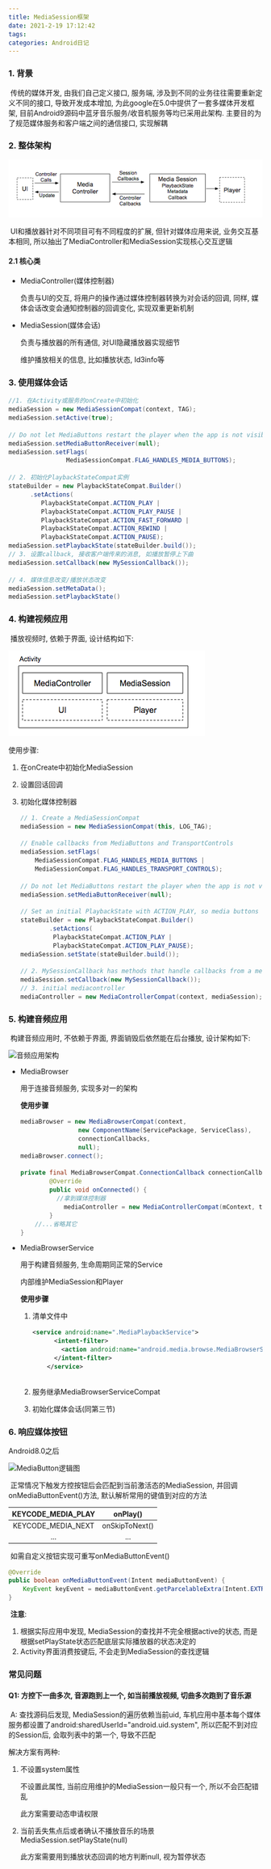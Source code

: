 ```yaml
---
title: MediaSession框架
date: 2021-2-19 17:12:42
tags: 
categories: Android日记
---
```


### 1. 背景

​		传统的媒体开发, 由我们自己定义接口, 服务端, 涉及到不同的业务往往需要重新定义不同的接口, 导致开发成本增加, 为此google在5.0中提供了一套多媒体开发框架, 目前Android9源码中蓝牙音乐服务/收音机服务等均已采用此架构. 主要目的为了规范媒体服务和客户端之间的通信接口, 实现解耦

### 2. 整体架构

![媒体应用架构01](媒体应用架构01.png)

​		UI和播放器针对不同项目可有不同程度的扩展, 但针对媒体应用来说, 业务交互基本相同, 所以抽出了MediaController和MediaSession实现核心交互逻辑

#### 2.1 核心类

* MediaController(媒体控制器)

  负责与UI的交互, 将用户的操作通过媒体控制器转换为对会话的回调, 同样, 媒体会话改变会通知控制器的回调变化, 实现双重更新机制

* MediaSession(媒体会话)

  负责与播放器的所有通信, 对UI隐藏播放器实现细节

  维护播放相关的信息, 比如播放状态, Id3info等

<!--more-->

<!--more-->

### 3. 使用媒体会话



```java
//1. 在Activity或服务的onCreate中初始化
mediaSession = new MediaSessionCompat(context, TAG);
mediaSession.setActive(true);

// Do not let MediaButtons restart the player when the app is not visible
mediaSession.setMediaButtonReceiver(null);
mediaSession.setFlags(
                MediaSessionCompat.FLAG_HANDLES_MEDIA_BUTTONS);

// 2. 初始化PlaybackStateCompat实例
stateBuilder = new PlaybackStateCompat.Builder()
      .setActions(
         PlaybackStateCompat.ACTION_PLAY |
         PlaybackStateCompat.ACTION_PLAY_PAUSE |
         PlaybackStateCompat.ACTION_FAST_FORWARD |
         PlaybackStateCompat.ACTION_REWIND |
         PlaybackStateCompat.ACTION_PAUSE);
mediaSession.setPlaybackState(stateBuilder.build());
// 3. 设置callback, 接收客户端传来的消息, 如播放暂停上下曲
mediaSession.setCallback(new MySessionCallback());

// 4. 媒体信息改变/播放状态改变
mediaSession.setMetaData();
mediaSession.setPlaybackState()
```





### 4. 构建视频应用

​		播放视频时, 依赖于界面, 设计结构如下:

![视频应用架构01](视频应用架构01.png)

使用步骤:

1. 在onCreate中初始化MediaSession

2. 设置回话回调

3. 初始化媒体控制器

   ```java
   // 1. Create a MediaSessionCompat
   mediaSession = new MediaSessionCompat(this, LOG_TAG);
   
   // Enable callbacks from MediaButtons and TransportControls
   mediaSession.setFlags(
       MediaSessionCompat.FLAG_HANDLES_MEDIA_BUTTONS |
       MediaSessionCompat.FLAG_HANDLES_TRANSPORT_CONTROLS);
   
   // Do not let MediaButtons restart the player when the app is not visible
   mediaSession.setMediaButtonReceiver(null);
   
   // Set an initial PlaybackState with ACTION_PLAY, so media buttons can start the player
   stateBuilder = new PlaybackStateCompat.Builder()
           .setActions(
            PlaybackStateCompat.ACTION_PLAY |
            PlaybackStateCompat.ACTION_PLAY_PAUSE);
   mediaSession.setState(stateBuilder.build());
   
   // 2. MySessionCallback has methods that handle callbacks from a media controller
   mediaSession.setCallback(new MySessionCallback());
   // 3. initial mediacontroller
   mediaController = new MediaControllerCompat(context, mediaSession);
   ```

   

### 5. 构建音频应用

​		构建音频应用时, 不依赖于界面, 界面销毁后依然能在后台播放, 设计架构如下:

![音频应用架构](../photo/音频应用架构.png)

* MediaBrowser

  用于连接音频服务, 实现多对一的架构

  **使用步骤**

  ```java
  mediaBrowser = new MediaBrowserCompat(context,
                  new ComponentName(ServicePackage, ServiceClass),
                  connectionCallbacks,
                  null); 
  mediaBrowser.connect();
  
  private final MediaBrowserCompat.ConnectionCallback connectionCallbacks = new MediaBrowserCompat.ConnectionCallback() {
          @Override
          public void onConnected() {
  			//拿到媒体控制器
              mediaController = new MediaControllerCompat(mContext, token);
          }
      //...省略其它
  }
  ```

  

* MediaBrowserService

  用于构建音频服务, 生命周期同正常的Service

  内部维护MediaSession和Player

  **使用步骤**

  1. 清单文件中

     ```xml
     <service android:name=".MediaPlaybackService">
           <intent-filter>
             <action android:name="android.media.browse.MediaBrowserService" />
           </intent-filter>
         </service>
         
     ```

  2. 服务继承MediaBrowserServiceCompat

  3. 初始化媒体会话(同第三节)

     

### 6. 响应媒体按钮

Android8.0之后

![MediaButton逻辑图](https://developer.android.google.cn/guide/topics/media-apps/images/mediabutton-o.png)

​		正常情况下触发方控按钮后会匹配到当前激活态的MediaSession, 并回调onMediaButtonEvent()方法, 默认解析常用的键值到对应的方法

| KEYCODE_MEDIA_PLAY |    onPlay()    |
| :----------------: | :------------: |
| KEYCODE_MEDIA_NEXT | onSkipToNext() |
|        ...         |      ...       |

​		如需自定义按钮实现可重写onMediaButtonEvent()

```java
@Override
public boolean onMediaButtonEvent(Intent mediaButtonEvent) {
    KeyEvent keyEvent = mediaButtonEvent.getParcelableExtra(Intent.EXTRA_KEY_EVENT);
}
```

​		**注意**: 

1. 根据实际应用中发现, MediaSession的查找并不完全根据active的状态, 而是根据setPlayState状态匹配底层实际播放器的状态决定的
2. Activity界面消费按键后, 不会走到MediaSession的查找逻辑

### 常见问题

#### Q1: 方控下一曲多次, 音源跑到上一个, 如当前播放视频, 切曲多次跑到了音乐源

​		A: 查找源码后发现, MediaSession的遍历依赖当前uid, 车机应用中基本每个媒体服务都设置了android:sharedUserId="android.uid.system", 所以匹配不到对应的Session后, 会取列表中的第一个, 导致不匹配

解决方案有两种:

  1. 不设置system属性

     不设置此属性, 当前应用维护的MediaSession一般只有一个, 所以不会匹配错乱

     此方案需要动态申请权限

  2. 当前丢失焦点后或者确认不播放音乐的场景 MediaSession.setPlayState(null)

     此方案需要用到播放状态回调的地方判断null, 视为暂停状态

